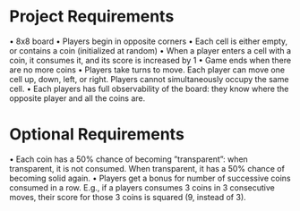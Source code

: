 # Project Requirements
• 8x8 board
• Players begin in opposite corners
• Each cell is either empty, or contains a coin (initialized at random)
• When a player enters a cell with a coin, it consumes it, and its score is
increased by 1
• Game ends when there are no more coins
• Players take turns to move. Each player can move one cell up, down, left,
or right. Players cannot simultaneously occupy the same cell.
• Each players has full observability of the board: they know where the
opposite player and all the coins are.

# Optional Requirements
• Each coin has a 50% chance of becoming ”transparent”: when transparent,
it is not consumed. When transparent, it has a 50% chance of becoming
solid again.
• Players get a bonus for number of successive coins consumed in a row.
E.g., if a players consumes 3 coins in 3 consecutive moves, their score for
those 3 coins is squared (9, instead of 3).
